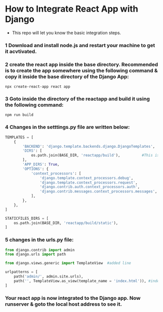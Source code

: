 # How to Integrate React App with Django
- This repo will let you know the basic integration steps.

### 1 Download and install node.js and restart your machine to get it acvtivated.

### 2 create the react app inside the base directory. Recommended is to create the app somewhere using the following command & copy it inside the base directory of the Django App:
```command
npx create-react-app react app
```
### 3 Goto inside the directory of the reactapp and build it using the following command:
```command
npm run build
```
### 4 Changes in the setttings.py file are written below:

```python
TEMPLATES = [
    {
        'BACKEND': 'django.template.backends.django.DjangoTemplates',
        'DIRS': [
            os.path.join(BASE_DIR, 'reactapp/build'),          #This is the templates directory
        ],
        'APP_DIRS': True,
        'OPTIONS': {
            'context_processors': [
                'django.template.context_processors.debug',
                'django.template.context_processors.request',
                'django.contrib.auth.context_processors.auth',
                'django.contrib.messages.context_processors.messages',
            ],
        },
    },
]

```
```python
STATICFILES_DIRS = [
    os.path.join(BASE_DIR, 'reactapp/build/static'),
]

```

### 5 changes in the urls.py file:

```python
from django.contrib import admin
from django.urls import path

from django.views.generic import TemplateView  #added line

urlpatterns = [
    path('admin/', admin.site.urls),
    path('', TemplateView.as_view(template_name = 'index.html')), #index path
]


```

### Your react app is now integrated to the Django app. Now runserver & goto the local host address to see it.
